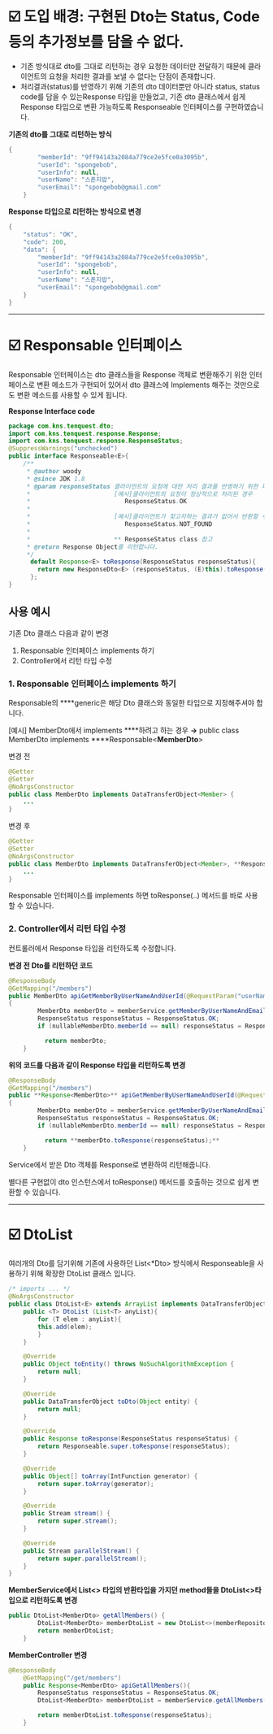 # ☑️ **도입 배경: 구현된 Dto는 Status, Code등의 추가정보를 담을 수 없다.**

- 기존 방식대로 dto를 그대로 리턴하는 경우 요청한 데이터만 전달하기 때문에 클라이언트의 요청을 처리한 결과를 보낼 수 없다는 단점이 존재합니다.
- 처리결과(status)를 반영하기 위해 기존의 dto 데이터뿐만 아니라 status, status code를 담을 수 있는Response 타입을 만들었고, 기존 dto 클래스에서 쉽게 Response 타입으로 변환 가능하도록 Responseable 인터페이스를 구현하였습니다.

**********************기존의 dto를 그대로 리턴하는 방식**********************

```java
{
        "memberId": "9ff94143a2084a779ce2e5fce0a3095b",
        "userId": "spongebob",
        "userInfo": null,
        "userName": "스폰지밥",
        "userEmail": "spongebob@gmail.com"
    }
```

**Response 타입으로 리턴하는 방식으로 변경**

```java
{
    "status": "OK",
    "code": 200,
    "data": {
        "memberId": "9ff94143a2084a779ce2e5fce0a3095b",
        "userId": "spongebob",
        "userInfo": null,
        "userName": "스폰지밥",
        "userEmail": "spongebob@gmail.com"
    }
}
```
  
---  
  

# ☑️ Responsable 인터페이스

Responsable 인터페이스는 dto 클래스들을 Response 객체로 변환해주기 위한 인터페이스로 변환 메소드가 구현되어 있어서 dto 클래스에 Implements 해주는 것만으로도 변환 메소드를 사용할 수 있게 됩니다.

****************************************Response Interface code****************************************

```java
package com.kns.tenquest.dto;
import com.kns.tenquest.response.Response;
import com.kns.tenquest.response.ResponseStatus;
@SuppressWarnings("unchecked")
public interface Responseable<E>{
    /**
     * @author woody
     * @since JDK 1.8
     * @param responseStatus 클라이언트의 요청에 대한 처리 결과를 반영하기 위한 파라미터 입니다.
     *                       [예시]클라이언트의 요청이 정상적으로 처리된 경우
     *                          ResponseStatus.OK
     *
     *                       [예시]클라이언트가 찾고자하는 결과가 없어서 반환할 수 없는 경우
     *                          ResponseStatus.NOT_FOUND
     *
     *                       ** ResponseStatus class 참고
     * @return Response Object를 리턴합니다.
     */
      default Response<E> toResponse(ResponseStatus responseStatus){
        return new ResponseDto<E> (responseStatus, (E)this).toResponse();
      };
}
```

## 사용 예시

기존 Dto 클래스 다음과 같이 변경

1. Responsable 인터페이스 implements 하기
2. Controller에서 리턴 타입 수정

### 1. **Responsable 인터페이스 implements 하기**

Responsable의 ****generic은 해당 Dto 클래스와 동일한 타입으로 지정해주셔야 합니다.

[예시] MemberDto에서 implements ****하려고 하는 경우 **→** public class MemberDto implements ****Responsable<**MemberDto**>

변경 전

```java
@Getter
@Setter
@NoArgsConstructor
public class MemberDto implements DataTransferObject<Member> {
    ...
}

```

변경 후

```java
@Getter
@Setter
@NoArgsConstructor
public class MemberDto implements DataTransferObject<Member>, **Responseable<MemberDto> {**
    ...
}

```

Responsable 인터페이스를 implements 하면 toResponse(..) 메서드를 바로 사용할 수 있습니다. 

### 2. Controller에서 리턴 타입 수정

컨트롤러에서 Response 타입을 리턴하도록 수정합니다.

**변경 전 Dto를 리턴하던 코드**

```java
@ResponseBody
@GetMapping("/members")
public MemberDto apiGetMemberByUserNameAndUserId(@RequestParam("userName") String userName, @RequestParam("userEmail") String userEmail)
{
        MemberDto memberDto = memberService.getMemberByUserNameAndEmail(userName,userEmail);
        ResponseStatus responseStatus = ResponseStatus.OK;
        if (nullableMemberDto.memberId == null) responseStatus = ResponseStatus.NOT_FOUND;

          return memberDto;
    }
```

**위의 코드를 다음과 같이 Response 타입을 리턴하도록 변경**

```java
@ResponseBody
@GetMapping("/members")
public **Response<MemberDto>** apiGetMemberByUserNameAndUserId(@RequestParam("userName") String userName, @RequestParam("userEmail") String userEmail)
{
        MemberDto memberDto = memberService.getMemberByUserNameAndEmail(userName,userEmail);
        ResponseStatus responseStatus = ResponseStatus.OK;
        if (nullableMemberDto.memberId == null) responseStatus = ResponseStatus.NOT_FOUND;

          return **memberDto.toResponse(responseStatus);**
    }
```

Service에서 받은 Dto 객체를 Response로 변환하여 리턴해줍니다.

별다른 구현없이 dto 인스턴스에서 toResponse() 메서드를 호출하는 것으로 쉽게 변환할 수 있습니다.
  
---  
  
# ☑️ DtoList

여러개의 Dto를 담기위해 기존에 사용하던 List<*Dto> 방식에서 Responseable을 사용하기 위해 확장한 DtoList 클래스 입니다.

```java
/* imports ... */
@NoArgsConstructor
public class DtoList<E> extends ArrayList implements DataTransferObject, Responseable {
    public <T> DtoList (List<T> anyList){
        for (T elem : anyList){
        this.add(elem);
        }
    }

    @Override
    public Object toEntity() throws NoSuchAlgorithmException {
        return null;
    }

    @Override
    public DataTransferObject toDto(Object entity) {
        return null;
    }

    @Override
    public Response toResponse(ResponseStatus responseStatus) {
        return Responseable.super.toResponse(responseStatus);
    }

    @Override
    public Object[] toArray(IntFunction generator) {
        return super.toArray(generator);
    }

    @Override
    public Stream stream() {
        return super.stream();
    }

    @Override
    public Stream parallelStream() {
        return super.parallelStream();
    }
}
```

**MemberService에서 List<> 타입의 반환타입을 가지던 method들을 DtoList<>타입으로 리턴하도록 변경**

```java
public DtoList<MemberDto> getAllMembers() {
        DtoList<MemberDto> memberDtoList = new DtoList<>(memberRepository.findAll());
        return memberDtoList;
    }
```

**MemberController 변경**  
```java
@ResponseBody
    @GetMapping("/get/members")
    public Response<MemberDto> apiGetAllMembers(){
        ResponseStatus responseStatus = ResponseStatus.OK;
        DtoList<MemberDto> memberDtoList = memberService.getAllMembers();

        return memberDtoList.toResponse(responseStatus);
    }
```
